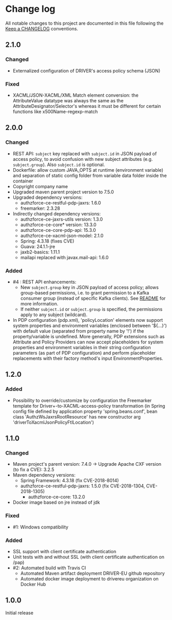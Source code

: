 # Change log
All notable changes to this project are documented in this file following the [Keep a CHANGELOG](http://keepachangelog.com) conventions.


## 2.1.0
### Changed
- Externalized configuration of DRIVER's access policy schema (JSON)

### Fixed
- XACML/JSON-XACML/XML Match element conversion: the AttributeValue datatype was always the same as the AttributeDesignator/Selector's whereas it must be different for certain functions like x500Name-regexp-match


## 2.0.0
### Changed
- REST API: `subject` key replaced with `subject.id` in JSON payload of access policy, to avoid confusion with new subject attributes (e.g. `subject.group`). Also `subject.id` is optional.
- Dockerfile: allow custom JAVA_OPTS at runtime (environment variable) and separation of static config folder from variable data folder inside the container
- Copyright company name
- Upgraded maven parent project version to 7.5.0
- Upgraded dependency versions: 
	- authzforce-ce-restful-pdp-jaxrs: 1.6.0
	- freemarker: 2.3.28
- Indirectly changed dependency versions:
	- authzforce-ce-jaxrs-utils version: 1.3.0
	- authzforce-ce-core* version: 13.3.0
	- authzforce-ce-core-pdp-api: 15.3.0
	- authzforce-ce-xacml-json-model: 2.1.0
	- Spring: 4.3.18 (fixes CVE)
	- Guava: 24.1.1-jre
  	- jaxb2-basics: 1.11.1
  	- mailapi replaced with javax.mail-api: 1.6.0

### Added
- #4 : REST API enhancements: 
	- New `subject.group` key in JSON payload of access policy; allows group-based permissions, i.e. to grant permission to a Kafka consumer group (instead of specific Kafka clients). See [README](README.md) for more information.
	- If neither `subject.id` or `subject.group` is specified, the permissions apply to any subject (wildcard).
- In PDP configuration (pdp.xml), 'policyLocation' elements now support system properties and environment variables (enclosed between '${...}') with default value (separated from property name by '!') if the property/variable is undefined. More generally, PDP extensions such as Attribute and Policy Providers can now accept placeholders for system properties and environment variables in their string configuration parameters (as part of PDP configuration) and perform placeholder replacements with their factory method's input EnvironmentProperties.


## 1.2.0
### Added
- Possibility to override/customize by configuration the Freemarker template for Driver+-to-XACML-access-policy transformation (in Spring config file defined by application property 'spring.beans.conf', bean class 'AuthzWsJaxrsRootResource' has new constructor arg 'driverToXacmlJsonPolicyFtlLocation')


## 1.1.0
### Changed
- Maven project's parent version: 7.4.0 
	-> Upgrade Apache CXF version (to fix a CVE): 3.2.5
- Maven dependency versions:
	- Spring Framework: 4.3.18 (fix CVE-2018-8014)
	- authzforce-ce-restful-pdp-jaxrs: 1.5.0 (fix CVE-2018-1304, CVE-2018-1305)
		- authzforce-ce-core: 13.2.0
- Docker image based on jre instead of jdk
	
### Fixed
- #1: Windows compatibility
	
### Added
- SSL support with client certificate authentication
- Unit tests with and without SSL (with client certificate authentication on /pap)
- #2: Automated build with Travis CI
	- Automated Maven artifact deployment DRIVER-EU github repository
	- Automated docker image deployment to drivereu organization on Docker Hub


## 1.0.0
Initial release